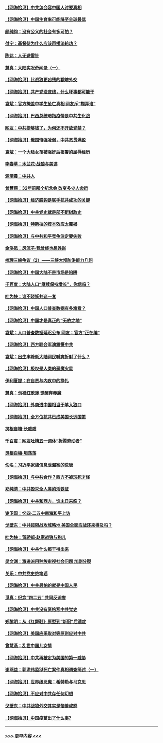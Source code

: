 #### [【网海拾贝】中共怎会容中国人讨要真相](../pages/nsc993/n12952161.md?t=05161202) 
#### [【网海拾贝】中国生育率可能降至全球最低](../pages/nsc993/n12948793.md?t=05161202) 
#### [颜纯钩：没有公义的社会有多可怕？](../pages/nsc993/n12947626.md?t=05161202) 
#### [付宁：基督徒为什么应该声援法轮功？](../pages/nsc993/n12947233.md?t=05161202) 
#### [陈达：人无避雷针](../pages/nsc993/n12947098.md?t=05161202) 
#### [慧真：大陆实况奇闻录（一）](../pages/nsc993/n12945811.md?t=05161202) 
#### [【网海拾贝】比战狼更凶残的戳瞎外交](../pages/nsc993/n12945717.md?t=05161202) 
#### [【网海拾贝】共产党没底线，什么坏事都可能干](../pages/nsc993/n12942090.md?t=05161202) 
#### [袁斌：官方掩盖中学生坠亡真相 网友斥“糊弄谁”](../pages/nsc993/n12942029.md?t=05161202) 
#### [【网海拾贝】巴西总统暗指疫情是中共生化战](../pages/nsc993/n12938999.md?t=05161202) 
#### [网友：中共捞够钱了，为何还不开放党禁？](../pages/nsc993/n12938952.md?t=05161202) 
#### [【网海拾贝】俄国恃强凌弱，中共恶贯满盈](../pages/nsc993/n12936626.md?t=05161202) 
#### [袁斌：一个大陆女孩被强奸后报警的屈辱经历](../pages/nsc993/n12936547.md?t=05161202) 
#### [李春草：木兰花·战狼与美谍](../pages/nsc993/n12935995.md?t=05161202) 
#### [源清晨：中共人](../pages/nsc993/n12935589.md?t=05161202) 
#### [曾慧燕：32年前那个纪念会 改变多少人命运](../pages/nsc993/n12934233.md?t=05161202) 
#### [【网海拾贝】经济脱钩是联手抗共成功的关键](../pages/nsc993/n12934176.md?t=05161202) 
#### [【网海拾贝】中共党史就是部不断树敌史](../pages/nsc993/n12932844.md?t=05161202) 
#### [【网海拾贝】特斯拉的模本效应太震撼](../pages/nsc993/n12925626.md?t=05161202) 
#### [【网海拾贝】与中共和平竞争注定要失败](../pages/nsc993/n12923326.md?t=05161202) 
#### [金浴凤：风流子‧我曾经也想姓赵](../pages/nsc993/n12920911.md?t=05161202) 
#### [梳理三峡争议（2）——三峡大坝防洪能力几何](../pages/nsc993/n12920173.md?t=05161202) 
#### [【网海拾贝】中国大陆不是市场是陷阱](../pages/nsc993/n12920143.md?t=05161202) 
#### [千百度：大陆人口“继续保持增长”，你信吗？](../pages/nsc993/n12918946.md?t=05161202) 
#### [吐为快：谁不晓妖共这一套](../pages/nsc993/n12918941.md?t=05161202) 
#### [【网海拾贝】中国人口普查数据有多难看？](../pages/nsc993/n12917822.md?t=05161202) 
#### [【网海拾贝】中国才是真正的“无依之地”](../pages/nsc993/n12915845.md?t=05161202) 
#### [袁斌：人口普查数据延迟公布 网友：官方“正在编”](../pages/nsc993/n12915748.md?t=05161202) 
#### [【网海拾贝】西方联合军演震慑中共](../pages/nsc993/n12913466.md?t=05161202) 
#### [袁斌：出生率降低大陆网民喊爽折射了什么？](../pages/nsc993/n12913365.md?t=05161202) 
#### [【网海拾贝】极权是人类的恶魔灾星](../pages/nsc993/n12910697.md?t=05161202) 
#### [伊利夏提：在自责与内疚中的挣扎](../pages/nsc993/n12910493.md?t=05161202) 
#### [慧真：勿被红歌迷 觉醒弃赤魔](../pages/nsc993/n12910485.md?t=05161202) 
#### [【网海拾贝】外商进中国相当于羊入狼口](../pages/nsc993/n12908274.md?t=05161202) 
#### [【网海拾贝】全方位抗共已成美国长远国策](../pages/nsc993/n12906878.md?t=05161202) 
#### [灵根自植‧长戚戚](../pages/nsc993/n12905585.md?t=05161202) 
#### [千百度：网友吐槽五一调休“折腾劳动者”](../pages/nsc993/n12905934.md?t=05161202) 
#### [灵根自植‧坦荡荡](../pages/nsc993/n12905562.md?t=05161202) 
#### [佚名：习近平家族信息泄漏案的荒唐](../pages/nsc993/n12904705.md?t=05161202) 
#### [【网海拾贝】与中共合作？西方不被玩死才怪](../pages/nsc993/n12903873.md?t=05161202) 
#### [郑纯清：中共毁灭全人类的活铁证](../pages/nsc993/n12903785.md?t=05161202) 
#### [【网海拾贝】中共和西方，谁末日来临？](../pages/nsc993/n12903482.md?t=05161202) 
#### [谢卫国：忆四‧二五中南海和平上访](../pages/nsc993/n12902192.md?t=05161202) 
#### [戈壁东：中共超限战攻城略地 美国全面应战还来得及吗？](../pages/nsc993/n12902297.md?t=05161202) 
#### [吐为快：贺骄郎‧赵家战狼与狗儿](../pages/nsc993/n12902280.md?t=05161202) 
#### [【网海拾贝】中共什么都干得出来](../pages/nsc993/n12897500.md?t=05161202) 
#### [吴文渊：激进派用种族审视社会问题 加剧分裂](../pages/nsc993/n12893881.md?t=05161202) 
#### [关乐：中共党史绝笔谣](../pages/nsc993/n12897270.md?t=05161202) 
#### [【网海拾贝】中共最怕的就是中国人民](../pages/nsc993/n12894705.md?t=05161202) 
#### [觅真：纪念“四二五” 共同反迫害](../pages/nsc993/n12894553.md?t=05161202) 
#### [【网海拾贝】中共没有资格写中共党史](../pages/nsc993/n12892231.md?t=05161202) 
#### [郑黎明：从《红舞鞋》原型到“新冠”后遗症](../pages/nsc993/n12890469.md?t=05161202) 
#### [【网海拾贝】美国应采取对等原则应对中共](../pages/nsc993/n12889176.md?t=05161202) 
#### [曾慧燕：乱世中国儿女情](../pages/nsc993/n12887931.md?t=05161202) 
#### [【网海拾贝】中共再被定为美国的第一威胁](../pages/nsc993/n12887580.md?t=05161202) 
#### [谢燕益：郭洪伟监狱死亡案件真相调查简述（一）](../pages/nsc993/n12885648.md?t=05161202) 
#### [【网海拾贝】世界级恶魔：希特勒与马克思](../pages/nsc993/n12884062.md?t=05161202) 
#### [【网海拾贝】不应对中共存任何幻想](../pages/nsc993/n12881460.md?t=05161202) 
#### [戈壁东：中共战狼外交其实是恼羞成怒](../pages/nsc993/n12880392.md?t=05161202) 
#### [【网海拾贝】中国疫苗出了什么事?](../pages/nsc993/n12879124.md?t=05161202) 

----
#### [ >>> 更早内容 <<< ](../indexes/nsc993-earlier.md)
